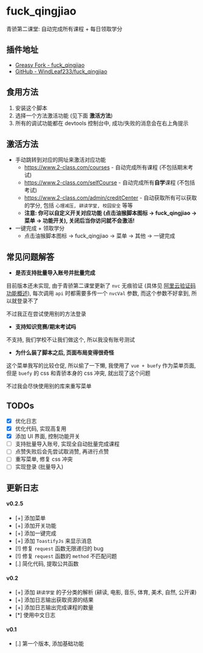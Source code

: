 # fuck_qingjiao

青骄第二课堂: 自动完成所有课程 + 每日领取学分

## 插件地址

+ [Greasy Fork - fuck_qingjiao](https://greasyfork.org/zh-CN/scripts/452984-qingjiao)
+ [GitHub - WindLeaf233/fuck_qingjiao](https://github.com/WindLeaf233/fuck_qingjiao/)

## 食用方法

1. 安装这个脚本
2. 选择一个方法激活功能 (见下面 **激活方法**)
3. 所有的调试功能都在 devtools 控制台中, 成功/失败的消息会在右上角提示

## 激活方法
* 手动跳转到对应的网址来激活对应功能
  + https://www.2-class.com/courses - 自动完成所有课程 (不包括期末考试)
  + https://www.2-class.com/selfCourse - 自动完成所有**自学**课程 (不包括考试)
  + https://www.2-class.com/admin/creditCenter - 自动获取所有可以获取的学分, 包括 `心理减压, 耕读学堂, 校园安全` 等等
  + **注意: 你可以自定义开关对应功能 (点击油猴脚本图标 -> fuck_qingjiao -> 菜单 -> 功能开关), 关闭后当你访问就不会激活!**
* 一键完成 + 领取学分
  + 点击油猴脚本图标 -> fuck_qingjiao -> 菜单 -> 其他 -> 一键完成

## 常见问题解答

+ **是否支持批量导入账号并批量完成**

目前版本还未实现, 由于青骄第二课堂更新了 `nvc` 无痕验证 (具体见 [阿里云验证码功能概述](https://help.aliyun.com/document_detail/122071.html)), 每次调用 `api` 时都需要多传一个 `nvcVal` 参数, 而这个参数不好拿到, 所以就登录不了

不过我正在尝试使用别的方法登录

+ **支持知识竞赛/期末考试吗**

不支持, 我们学校不让我们做这个, 所以我没有账号测试

+ **为什么装了脚本之后, 页面布局变得很奇怪**

这个菜单我写的比较仓促, 所以偷了一下懒, 我使用了 `vue + buefy` 作为菜单页面, 但是 `buefy` 的 css 和青骄本身的 css 冲突, 就出现了这个问题

不过我会尽快使用别的库来重写菜单

## TODOs

+ [x] 优化日志
+ [x] 优化代码, 实现高复用
+ [x] 添加 UI 界面, 控制功能开关
+ [ ] 支持批量导入账号, 实现全自动批量完成课程
+ [ ] 点赞失败后会先尝试取消赞, 再进行点赞
+ [ ] 重写菜单, 修复 css 冲突
+ [ ] 实现登录 (批量导入)

## 更新日志

#### v0.2.5
* [+] 添加菜单
* [+] 添加开关功能
* [+] 添加一键完成
* [+] 添加 `ToastifyJs` 来显示消息
* [!] 修复 `request` 函数无限递归的 bug
* [!] 修复 `request` 函数的 `method` 不匹配问题
* [.] 简化代码, 提取公共函数

#### v0.2
* [+] 添加 `耕读学堂` 的子分类的解析 (耕读, 电影, 音乐, 体育, 美术, 自然, 公开课)
* [+] 添加日志输出获取资源的结果
* [+] 添加日志输出完成课程的数量
* [*] 使用中文日志

#### v0.1
* [.] 第一个版本, 添加基础功能
